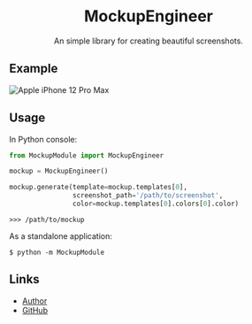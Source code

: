 <div align="center">
  <h1>MockupEngineer</h1>
  <p>An simple library for creating beautiful screenshots.</p>
</div>

## Example

<img align="center" src="https://raw.githubusercontent.com/ulbwazhine/MockupEngineer/main/MockupModule/templates/iphone12promax/example.png" alt="Apple iPhone 12 Pro Max">

## Usage

In Python console:
```python
from MockupModule import MockupEngineer

mockup = MockupEngineer()

mockup.generate(template=mockup.templates[0], 
                screenshot_path='/path/to/screenshot',
                color=mockup.templates[0].colors[0].color)
```

```
>>> /path/to/mockup
```

As a standalone application:
```
$ python -m MockupModule
```

## Links
* [Author](https://t.me/ulbwa)
* [GitHub](https://github.com/ulbwazhine/MockupEngineer)

